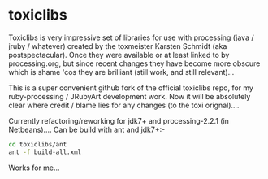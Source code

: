 # toxiclibs
Toxiclibs is very impressive set of libraries for use with processing (java / jruby / whatever) created by the toxmeister Karsten Schmidt (aka postspectacular). Once they were available or at least linked to by processing.org, but since recent changes they have become more obscure which is shame 'cos they are brilliant (still work, and still relevant)...

This is a super convenient github fork of the official toxiclibs repo, for my ruby-processing / JRubyArt development work.  Now it will be absolutely clear where credit / blame lies for any changes (to the toxi orignal)....

Currently refactoring/reworking for jdk7+ and processing-2.2.1 (in Netbeans)....
Can be build with ant and jdk7+:-
```bash
cd toxiclibs/ant
ant -f build-all.xml
```
Works for me...

